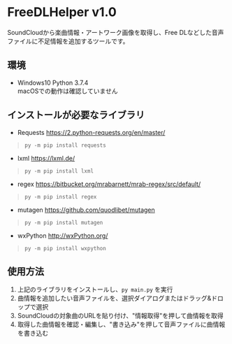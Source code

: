 # FreeDLHelper v1.0
SoundCloudから楽曲情報・アートワーク画像を取得し、Free DLなどした音声ファイルに不足情報を追加するツールです。

## 環境
- Windows10 Python 3.7.4 \
macOSでの動作は確認していません

## インストールが必要なライブラリ
- Requests https://2.python-requests.org/en/master/
> `py -m pip install requests`
- lxml https://lxml.de/
> `py -m pip install lxml`
- regex https://bitbucket.org/mrabarnett/mrab-regex/src/default/
> `py -m pip install regex`
- mutagen https://github.com/quodlibet/mutagen
> `py -m pip install mutagen`
- wxPython http://wxPython.org/
> `py -m pip install wxpython`

## 使用方法
1. 上記のライブラリをインストールし、`py main.py` を実行
2. 曲情報を追加したい音声ファイルを、選択ダイアログまたはドラッグ&ドロップで選択
3. SoundCloudの対象曲のURLを貼り付け、"情報取得"を押して曲情報を取得
4. 取得した曲情報を確認・編集し、"書き込み"を押して音声ファイルに曲情報を書き込む
